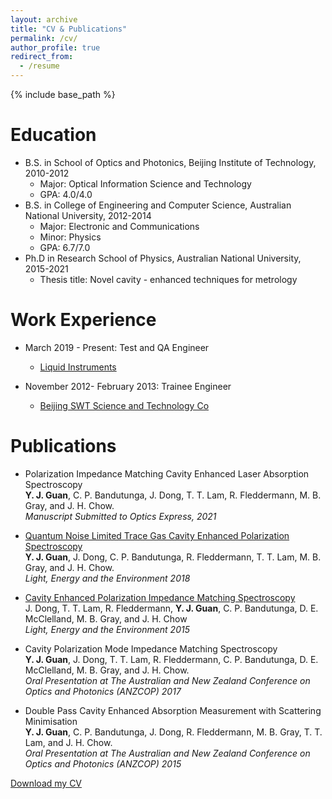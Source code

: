 ```yaml
---
layout: archive
title: "CV & Publications"
permalink: /cv/
author_profile: true
redirect_from:
  - /resume
---
```


{% include base_path %}

Education
======
* B.S. in School of Optics and Photonics, Beijing Institute of Technology, 2010-2012
  * Major: Optical Information Science and Technology
  * GPA: 4.0/4.0
* B.S. in College of Engineering and Computer Science, Australian National University, 2012-2014
  * Major: Electronic and Communications
  * Minor: Physics
  * GPA: 6.7/7.0
* Ph.D in Research School of Physics, Australian National University, 2015-2021
  * Thesis title: Novel cavity - enhanced techniques for metrology

Work Experience
======
* March 2019 - Present: Test and QA Engineer
  * [Liquid Instruments](https://www.liquidinstruments.com/)

* November 2012-  February 2013: Trainee Engineer
  * [Beijing SWT Science and Technology Co](http://www.swt-oc.com/english.php)

Publications
======  
* Polarization Impedance Matching Cavity Enhanced Laser Absorption Spectroscopy <br/>
  **Y. J. Guan**, C. P. Bandutunga, J. Dong, T. T. Lam, R. Fleddermann, M. B. Gray, and J. H. Chow. <br/>
  *Manuscript Submitted to Optics Express, 2021*
 
* [Quantum Noise Limited Trace Gas Cavity Enhanced Polarization Spectroscopy](https://www.osapublishing.org/abstract.cfm?uri=EE-2018-EW3A.8)<br/>
  **Y. J. Guan**, J. Dong, C. P. Bandutunga, R. Fleddermann, T. T. Lam, M. B. Gray, and J. H. Chow.  
  *Light, Energy and the Environment 2018*

* [Cavity Enhanced Polarization Impedance Matching Spectroscopy](https://www.osapublishing.org/abstract.cfm?uri=EE-2015-ETh2A.2)<br/>
  J. Dong, T. T. Lam, R. Fleddermann, **Y. J. Guan**, C. P. Bandutunga, D. E. McClelland, M. B. Gray, and J. H. Chow      
  *Light, Energy and the Environment 2015*

* Cavity Polarization Mode Impedance Matching Spectroscopy<br/>
  **Y. J. Guan**, J. Dong, T. T. Lam, R. Fleddermann, C. P. Bandutunga, D. E. McClelland, M. B. Gray, and J. H. Chow.    
  *Oral Presentation at The Australian and New Zealand Conference on Optics and Photonics (ANZCOP) 2017*

* Double Pass Cavity Enhanced Absorption Measurement with Scattering Minimisation <br/>
  **Y. J. Guan**, C. P. Bandutunga, J. Dong, R. Fleddermann, M. B. Gray, T. T. Lam, and J. H. Chow.       
  *Oral Presentation at The Australian and New Zealand Conference on Optics and Photonics (ANZCOP) 2015*

     
 


[Download my CV](https://yajieguan.github.io/files/Yajie_CV.pdf)

